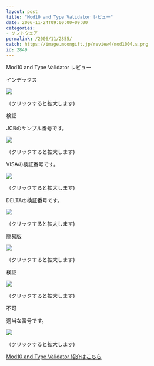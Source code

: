 ```yaml
---
layout: post
title: "Mod10 and Type Validator レビュー"
date: 2006-11-24T09:00:00+09:00
categories:
- ソフトウェア
permalink: /2006/11/2855/
catch: https://image.moongift.jp/review4/mod1004.s.png
id: 2849
---
```

Mod10 and Type Validator レビュー  
<!--more-->

インデックス

  

[![](https://image.moongift.jp/review4/mod1001.s.png)](https://image.moongift.jp/review4/mod1001.png)  
  
（クリックすると拡大します)

  

検証

  

JCBのサンプル番号です。

  

[![](https://image.moongift.jp/review4/mod1002.s.png)](https://image.moongift.jp/review4/mod1002.png)  
  
（クリックすると拡大します)

  

VISAの検証番号です。

  

[![](https://image.moongift.jp/review4/mod1003.s.png)](https://image.moongift.jp/review4/mod1003.png)  
  
（クリックすると拡大します)

  

DELTAの検証番号です。

  

[![](https://image.moongift.jp/review4/mod1004.s.png)](https://image.moongift.jp/review4/mod1004.png)  
  
（クリックすると拡大します)

  

簡易版

  

[![](https://image.moongift.jp/review4/mod1005.s.png)](https://image.moongift.jp/review4/mod1005.png)  
  
（クリックすると拡大します)

  

検証

  

[![](https://image.moongift.jp/review4/mod1006.s.png)](https://image.moongift.jp/review4/mod1006.png)  
  
（クリックすると拡大します)

  

不可

  

適当な番号です。

  

[![](https://image.moongift.jp/review4/mod1007.s.png)](https://image.moongift.jp/review4/mod1007.png)  
  
（クリックすると拡大します)

  

[Mod10 and Type Validator 紹介はこちら](http://oss.moongift.jp/intro/i-2854.html)

